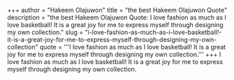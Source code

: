 +++
author = "Hakeem Olajuwon"
title = "the best Hakeem Olajuwon Quote"
description = "the best Hakeem Olajuwon Quote: I love fashion as much as I love basketball! It is a great joy for me to express myself through designing my own collection."
slug = "i-love-fashion-as-much-as-i-love-basketball!-it-is-a-great-joy-for-me-to-express-myself-through-designing-my-own-collection"
quote = '''I love fashion as much as I love basketball! It is a great joy for me to express myself through designing my own collection.'''
+++
I love fashion as much as I love basketball! It is a great joy for me to express myself through designing my own collection.
